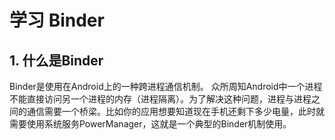 # 学习 Binder

## 1. 什么是Binder
Binder是使用在Android上的一种跨进程通信机制。 众所周知Android中一个进程不能直接访问另一个进程的内存（进程隔离）。为了解决这种问题，进程与进程之间的通信需要一个桥梁。比如你的应用想要知道现在手机还剩下多少电量，此时就需要使用系统服务PowerManager，这就是一个典型的Binder机制使用。
